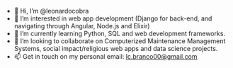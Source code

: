 - 👋 Hi, I’m @leonardocobra
- 👀 I’m interested in web app development (Django for back-end, and navigating through Angular, Node.js and Elixir)
- 🌱 I’m currently learning Python, SQL and web development frameworks.
- 💞️ I’m looking to collaborate on Computerized Maintenance Management Systems, social impact/religious web apps and data science projects.
- 📫 Get in touch on my personal email: lc.branco00@gmail.com

<!---
leonardocobra/leonardocobra is a ✨ special ✨ repository because its `README.md` (this file) appears on your GitHub profile.
You can click the Preview link to take a look at your changes.
--->
